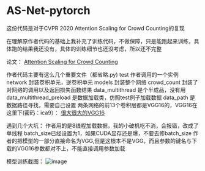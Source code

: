 # AS-Net-pytorch
这份代码是对于CVPR 2020 Attention Scaling for Crowd Counting的复现


在理解原作者代码的基础上我补充了训练代码，不做保障，只是能跑起来训练，具体跑的结果我还没有，具体的训练细节也还没考虑，所以还不完整


论文：
[Attention Scaling for Crowd Counting](https://openaccess.thecvf.com/content_CVPR_2020/html/Jiang_Attention_Scaling_for_Crowd_Counting_CVPR_2020_paper.html)


作者代码主要有这么几个重要文件（都省略.py)
        test 作者调用的一个实例
        network 封装卷积单元，逆卷积单元
        models  封装整个网络
        crowd_count 封装了对网络的调用以及返回损失函数结果
        data_multithread 是个半成品，没有用
        data_multithread_preload 是数据加载类，仿照test例子加载数据
        data_path 是数据路径寻找，需要自己设置
        两条网络的前13个卷积层都是VGG16的，VGG16在这里下(密码：ica9）：
        [很大很大的VGG16](https://pan.baidu.com/s/12LVSJ5VYM4nSgPjdZ9Bvyg) 
  
  遇到几个大坑：
        作者用的是8线程加载数据，我的小破机吃不消，会报错，改成了单线程
        batch_size已经设置为1，如果CUDA显存还是爆，不要去修batch_size
        作者的把模型的一部分直接命名为VGG,但是这根本不是VGG，而且参数的键名与下载的VGG16参数都对不上，不能直接调用参数加载
       
       
  模型训练截图：
       ![image](https://github.com/BorHon/AS-Net--pytorch/blob/master/train.PNG)
       
   
       
